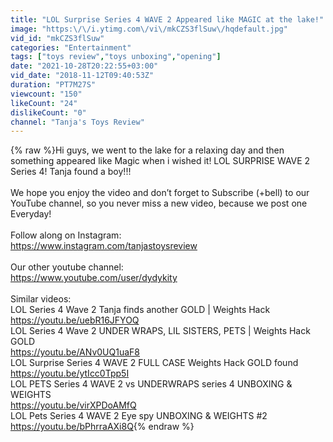 ```yaml
---
title: "LOL Surprise Series 4 WAVE 2 Appeared like MAGIC at the lake!"
image: "https:\/\/i.ytimg.com\/vi\/mkCZS3flSuw\/hqdefault.jpg"
vid_id: "mkCZS3flSuw"
categories: "Entertainment"
tags: ["toys review","toys unboxing","opening"]
date: "2021-10-28T20:22:55+03:00"
vid_date: "2018-11-12T09:40:53Z"
duration: "PT7M27S"
viewcount: "150"
likeCount: "24"
dislikeCount: "0"
channel: "Tanja's Toys Review"
---
```

{% raw %}Hi guys, we went to the lake for a relaxing day and then something appeared like Magic when i wished it! LOL SURPRISE WAVE 2 Series 4! Tanja found a boy!!! <br /><br />We hope you enjoy the video and don’t forget to Subscribe (+bell) to our YouTube channel, so you never miss a new video, because we post one Everyday!<br /> <br />Follow along on Instagram:<br /><a rel="nofollow" target="blank" href="https://www.instagram.com/tanjastoysreview">https://www.instagram.com/tanjastoysreview</a><br /><br />Our other youtube channel:<br /><a rel="nofollow" target="blank" href="https://www.youtube.com/user/dydykity">https://www.youtube.com/user/dydykity</a><br /><br />Similar videos:<br />LOL Series 4 Wave 2 Tanja finds another GOLD | Weights Hack<br /><a rel="nofollow" target="blank" href="https://youtu.be/uebR16JFYOQ">https://youtu.be/uebR16JFYOQ</a><br />LOL Series 4 Wave 2 UNDER WRAPS, LIL SISTERS, PETS | Weights Hack GOLD<br /><a rel="nofollow" target="blank" href="https://youtu.be/ANv0UQ1uaF8">https://youtu.be/ANv0UQ1uaF8</a><br />LOL Surprise Series 4 WAVE 2 FULL CASE Weights Hack GOLD found<br /><a rel="nofollow" target="blank" href="https://youtu.be/ytIcc0Tpp5I">https://youtu.be/ytIcc0Tpp5I</a><br />LOL PETS Series 4 WAVE 2 vs UNDERWRAPS series 4 UNBOXING &amp; WEIGHTS<br /><a rel="nofollow" target="blank" href="https://youtu.be/virXPDoAMfQ">https://youtu.be/virXPDoAMfQ</a><br />LOL Pets Series 4 WAVE 2 Eye spy UNBOXING &amp; WEIGHTS #2<br /><a rel="nofollow" target="blank" href="https://youtu.be/bPhrraAXi8Q">https://youtu.be/bPhrraAXi8Q</a>{% endraw %}
